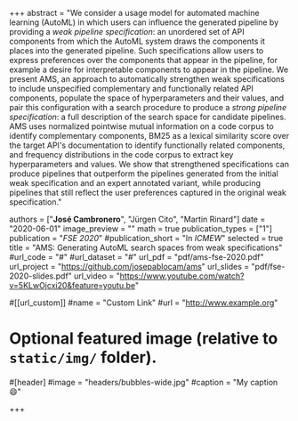 +++
abstract = "We consider a usage model for automated machine learning (AutoML) in which users can influence the generated pipeline by providing a *weak pipeline specification*: an unordered set of API components from which the AutoML system draws the components it places into the generated pipeline. Such specifications allow users to express preferences over the components that appear in the pipeline, for example a desire for interpretable components to appear in the pipeline.  We present AMS, an approach to automatically strengthen weak specifications to include unspecified complementary and functionally related API components, populate the space of hyperparameters and their values, and pair this configuration with a search procedure to produce a *strong pipeline specification*: a full description of the search space for candidate pipelines. AMS uses normalized pointwise mutual information on a code corpus to identify complementary components, BM25 as a lexical similarity score over the target API's documentation to identify functionally related components, and frequency distributions in the code corpus to extract key hyperparameters and values. We show that strengthened specifications can produce pipelines that outperform the pipelines generated from the initial weak specification and an expert annotated variant, while producing pipelines that still reflect the user preferences captured in the original weak specification."

authors = ["**José Cambronero**", "Jürgen Cito", "Martin Rinard"]
date = "2020-06-01"
image_preview = ""
math = true
publication_types = ["1"]
publication = "*FSE 2020*"
#publication_short = "In *ICMEW*"
selected = true
title = "AMS: Generating AutoML search spaces from weak specifications"
#url_code = "#"
#url_dataset = "#"
url_pdf = "pdf/ams-fse-2020.pdf"
url_project = "https://github.com/josepablocam/ams"
url_slides = "pdf/fse-2020-slides.pdf"
url_video = "https://www.youtube.com/watch?v=5KLwOjcxi20&feature=youtu.be"

#[[url_custom]]
#name = "Custom Link"
#url = "http://www.example.org"

# Optional featured image (relative to `static/img/` folder).
#[header]
#image = "headers/bubbles-wide.jpg"
#caption = "My caption :smile:"

+++
